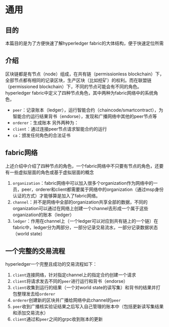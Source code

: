 # 通用

## 目的
本篇目的是为了方便快速了解hyperledger fabric的大体结构，便于快速定位所需

## 介绍
区块链都是有节点（node）组成，在共有链（permissionless blockchain）下，全部节点都有相同的记录区块，生产区块（比如挖矿）的权利。而在联盟链（permissioned blockchain）下，不同的节点可能会有不同的角色。<br>
hyperledger fabric中定义了四种节点角色，其中两种为fabric网络中的系统角色，
- `peer`：记录账本（ledger），运行智能合约（chaincode/smartcontract），为智能合约运行结果背书（endorse），发现和广播网络中其他的peer节点等
- `orderer`：生成账本
另外两种为：
- `client`：通过连接peer节点请求智能合约的运行
- `ca`：颁发任何角色的合法证书

## fabric网络
上述介绍中介绍了四种节点的角色，一个fabric网络中不只要有节点的角色，还要有一些虚拟层面的角色或基于虚拟层面的概念
1. `organization`：fabric网络中可以加入很多个organization作为网络中的一员，peer，orderer和client都需要属于网络中的organization（通过msp身份认证的方式）才能够算是加入了fabric网络。
2. `channel`：并不是网络中全部的organization共享全部的数据，不同的organization可以通过在网络上创建一个channel去形成一个属于这些organization的账本（ledger）
3. `ledger`：作用在channel上（一个ledger可以对应到共有链上的一个链）在fabric中，ledger分为两部分，一部分记录交易流水，一部分记录数据状态（world state）

## 一个完整的交易流程
hyperledger一个完整且成功的交易流程如下：
1. `client`连接网络，针对指定channel上的指定合约创建一个请求
2. `client`将请求发去不同的`peer`进行运行和背书（endorse）
3. `client`收集到运行的结果（一个对world state的读写集）和背书的结果并打包整理发去给`orderer`
4. `orderer`创建新的区块并广播给网络中此channel的`peer`
5. `peer`收到广播核实验证结果之后写入自己管理的账本中（包括更新读写集结果和添加交易流水）
6. `client`通过和`peer`之间的grpc收到账本的更新